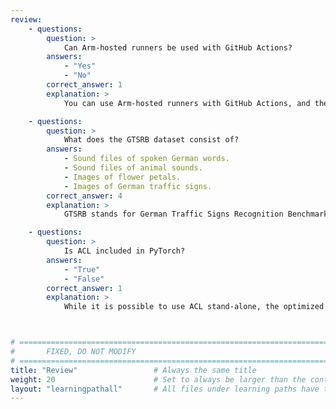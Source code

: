 ```yaml
---
review:
    - questions:
        question: >
            Can Arm-hosted runners be used with GitHub Actions?
        answers:
            - "Yes"
            - "No"
        correct_answer: 1
        explanation: >
            You can use Arm-hosted runners with GitHub Actions, and they are available for both Linux and Windows.

    - questions:
        question: >
            What does the GTSRB dataset consist of?
        answers:
            - Sound files of spoken German words.
            - Sound files of animal sounds.
            - Images of flower petals.
            - Images of German traffic signs.
        correct_answer: 4
        explanation: >
            GTSRB stands for German Traffic Signs Recognition Benchmark, and the dataset consists of images of German traffic signs.

    - questions:
        question: >
            Is ACL included in PyTorch?
        answers:
            - "True"
            - "False"
        correct_answer: 1
        explanation: >
            While it is possible to use ACL stand-alone, the optimized kernels are built into PyTorch through the oneDNN backend.



# ================================================================================
#       FIXED, DO NOT MODIFY
# ================================================================================
title: "Review"                 # Always the same title
weight: 20                      # Set to always be larger than the content in this path
layout: "learningpathall"       # All files under learning paths have this same wrapper
---
```

